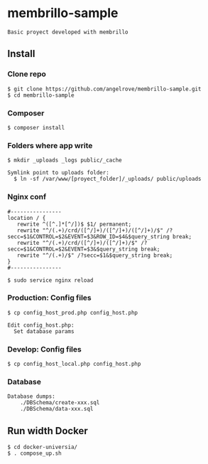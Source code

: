 # membrillo-sample
    Basic proyect developed with membrillo


## Install

### Clone repo
    $ git clone https://github.com/angelrove/membrillo-sample.git
    $ cd membrillo-sample

### Composer
    $ composer install

### Folders where app write

    $ mkdir _uploads _logs public/_cache

    Symlink point to uploads folder:
      $ ln -sf /var/www/[proyect_folder]/_uploads/ public/uploads

### Nginx conf

    #----------------
    location / {
       rewrite ^([^.]*[^/])$ $1/ permanent;
       rewrite "^/(.+)/crd/([^/]+)/([^/]+)/([^/]+)/$" /?secc=$1&CONTROL=$2&EVENT=$3&ROW_ID=$4&$query_string break;
       rewrite "^/(.+)/crd/([^/]+)/([^/]+)/$" /?secc=$1&CONTROL=$2&EVENT=$3&$query_string break;
       rewrite "^/(.+)/$" /?secc=$1&$query_string break;
    }
    #----------------

    $ sudo service nginx reload

### Production: Config files

    $ cp config_host_prod.php config_host.php

    Edit config_host.php:
      Set database params

### Develop: Config files

    $ cp config_host_local.php config_host.php

### Database

    Database dumps:
        ./DBSchema/create-xxx.sql
        ./DBSchema/data-xxx.sql

## Run width Docker

    $ cd docker-universia/
    $ . compose_up.sh
